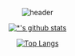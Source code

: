 <div align=center>

![header](https://capsule-render.vercel.app/api?type=waving&color=0067a3&height=180&section=header&text=Developer.%20JangHeeJeong🌱&fontSize=32&animation=fadein&fontAlignY=36&fontColor=ffffff) 

[![*'s github stats](https://github-readme-stats.vercel.app/api?username=JangHJ)](https://github.com/JangHJ)

[![Top Langs](https://github-readme-stats.vercel.app/api/top-langs/?username=JangHJ)](https://github.com/JangHJ/github-readme-stats)
</div>



<!-- ![header](https://capsule-render.vercel.app/api?type=rounded&color=gradient&text=%20Dev.HJ%20&&animation=scaleIn)-->

<!-- ![header](https://capsule-render.vercel.app/api?section=header)-->

<!-- [![*'s github stats](https://github-readme-stats.vercel.app/api?username=JangHJ&show_icons=true&theme=radical)](https://github.com/JangHJ) 다크모드-->

<!-- [![Top Langs](https://github-readme-stats.vercel.app/api/top-langs/?username=JangHJ &layout=compact)](https://github.com/JangHJ/github-readme-stats) -->

<!--![footer](https://capsule-render.vercel.app/api?section=footer)-->

<!--
**JangHJ/JangHJ** is a ✨ _special_ ✨ repository because its `README.md` (this file) appears on your GitHub profile.

Here are some ideas to get you started:

- 🔭 I’m currently working on ...
- 🌱 I’m currently learning ...
- 👯 I’m looking to collaborate on ...
- 🤔 I’m looking for help with ...
- 💬 Ask me about ...
- 📫 How to reach me: ...
- 😄 Pronouns: ...
- ⚡ Fun fact: ...
-->

